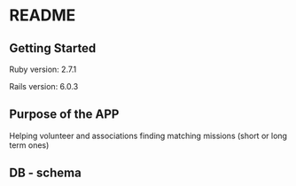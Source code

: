 # README

##  Getting Started

Ruby version: 2.7.1

Rails version: 6.0.3

## Purpose of the APP

Helping volunteer and associations finding matching missions (short or long term ones)

## DB - schema

